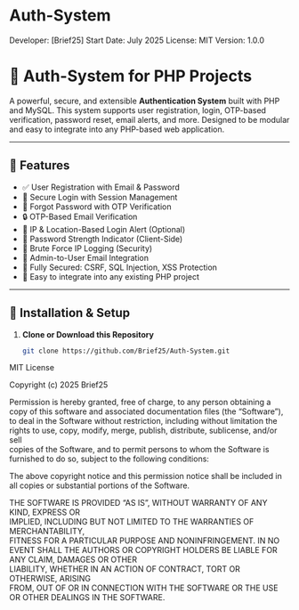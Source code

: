 # Auth-System

  Developer: [Brief25]
  Start Date: July 2025
  License: MIT
  Version: 1.0.0


# 🔐 Auth-System for PHP Projects

A powerful, secure, and extensible **Authentication System** built with PHP and MySQL. This system supports user registration, login, OTP-based verification, password reset, email alerts, and more. Designed to be modular and easy to integrate into any PHP-based web application.

---

## 📌 Features

- ✅ User Registration with Email & Password
- 🔐 Secure Login with Session Management
- 🔁 Forgot Password with OTP Verification
- 🔒 OTP-Based Email Verification
- 📍 IP & Location-Based Login Alert (Optional)
- 🔑 Password Strength Indicator (Client-Side)
- 🧠 Brute Force IP Logging (Security)
- 📧 Admin-to-User Email Integration
- 🔐 Fully Secured: CSRF, SQL Injection, XSS Protection
- 🔧 Easy to integrate into any existing PHP project

---

## 🚀 Installation & Setup

1. **Clone or Download this Repository**
   ```bash
   git clone https://github.com/Brief25/Auth-System.git


MIT License

Copyright (c) 2025 Brief25

Permission is hereby granted, free of charge, to any person obtaining a copy
of this software and associated documentation files (the “Software”), to deal
in the Software without restriction, including without limitation the rights
to use, copy, modify, merge, publish, distribute, sublicense, and/or sell   
copies of the Software, and to permit persons to whom the Software is       
furnished to do so, subject to the following conditions:

The above copyright notice and this permission notice shall be included in   
all copies or substantial portions of the Software.

THE SOFTWARE IS PROVIDED “AS IS”, WITHOUT WARRANTY OF ANY KIND, EXPRESS OR   
IMPLIED, INCLUDING BUT NOT LIMITED TO THE WARRANTIES OF MERCHANTABILITY,    
FITNESS FOR A PARTICULAR PURPOSE AND NONINFRINGEMENT. IN NO EVENT SHALL THE 
AUTHORS OR COPYRIGHT HOLDERS BE LIABLE FOR ANY CLAIM, DAMAGES OR OTHER     
LIABILITY, WHETHER IN AN ACTION OF CONTRACT, TORT OR OTHERWISE, ARISING    
FROM, OUT OF OR IN CONNECTION WITH THE SOFTWARE OR THE USE OR OTHER DEALINGS
IN THE SOFTWARE.

